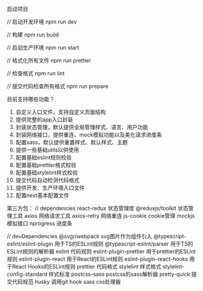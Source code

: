 启动项目

// 启动开发环境
npm run dev

// 构建
npm run build

// 启动生产环境
npm run start

// 格式化所有文件
npm run prettier

// 检查格式
npm run lint

// 提交代码检查所有格式
npm run prepare

目前支持哪些功能？

1.  自定义入口文件，支持自定义页面结构
2.  提供完整的app入口封装
3.  封装状态管理，默认提供全局管理样式、语言、用户功能
4.  封装网络接口，提供重连、mock模拟功能以及美化请求进度条
5.  配置sass，默认提供重置样式、默认样式、主题
6.  提供一些基础utils以供使用
7.  配置基础eslint规则校验
8.  配置基础prettier格式校验
9.  配置基础stylelint样式校验
10. 提交代码自动检测代码格式
11. 提供开发、生产环境入口文件
12. 配置next基本配置文件

第三方包：
// dependencies
react-redux             状态管理库
@reduxjs/toolkit        状态管理工具
axios                   网络请求工具
axios-retry             网络重连
js-cookie               cookie管理
mockjs                  模拟接口
nprogress               进度条


// devDependencies
@svgr/webpack           svg图片作为组件引入
@typescript-eslint/eslint-plugin
                        用于TS的ESLint规则
@typescript-eslint/parser
                        用于TS的ESLint规则的解析器
eslint                  代码规则
eslint-plugin-prettier  用于prettier的ESLint规则
eslint-plugin-react     用于React的ESLint规则
eslint-plugin-react-hooks
                        用于React Hooks的ESLint规则
prettier                代码格式
stylelint               样式格式
stylelint-config-standard
                        样式标准
postcss-sass            postcss的sass解析器
pretty-quick            提交代码规范
husky                   调用git hook
sass                    css处理器
